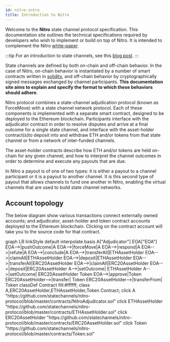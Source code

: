 ```yaml
---
id: nitro-intro
title: Introduction to Nitro
---
```


Welcome to the **Nitro** state channel protocol specification. This documentation site outlines the technical specifications required by developers who wish to implement or build on top of Nitro. It is intended to complement the Nitro [white-paper](https://eprint.iacr.org/2019/219).

:::tip
For an introduction to state channels, see this [blog post](https://education.district0x.io/general-topics/understanding-ethereum/basics-state-channels/).
:::

State channels are defined by both on-chain and off-chain behavior. In the case of Nitro, on-chain behavior is instantiated by a number of smart contracts written in [solidity](https://github.com/ethereum/solidity), and off-chain behavior by cryptographically signed messages exchanged by channel participants. **This documentation site aims to explain and specify the format to which these behaviors should adhere**.

Nitro protocol combines a state-channel adjudication protocol (known as ForceMove) with a state channel network protocol. Each of these components is implemented with a separate smart contract, designed to be deployed to the Ethereum blockchain. Participants interface with the adjudicator contract in order to resolve disputes and arrive at a final outcome for a single state channel, and interface with the asset-holder contract(s)to deposit into and withdraw ETH and/or tokens from that state channel or from a network of inter-funded channels.

The asset-holder contracts describe how ETH and/or tokens are held on-chain for any given channel, and how to interpret the channel outcomes in order to determine and execute any payouts that are due.

In Nitro a payout is of one of two types: it is either a payout to a channel participant or it is a payout to another channel. It is this second type of payout that allows channels to fund one another in Nitro, enabling the virtual channels that are used to build state channel networks.

## Account topology

The below diagram show various transactions connect externally owned accounts; and adjudicator, asset-holder and token contract accounts deployed to the Ethereum blockchain. Clicking on the contract account will take you to the source code for that contract.

<div class="mermaid">
graph LR
linkStyle default interpolate basis
A["Adjudicator"]
EOA["EOA"]
EOA-->|pushOutcome|A
EOA-->|forceMove|A
EOA-->|respond|A
EOA-->|refute|A
EOA-->|conclude|A
EOA-->|transferAll|ETHAssetHolder
EOA-->|claimAll|ETHAssetHolder
EOA-->|deposit|ETHAssetHolder
EOA-->|transferAll|ERC20AssetHolder
EOA-->|claimAll|ERC20AssetHolder
EOA-->|deposit|ERC20AssetHolder
A-->|setOutcome| ETHAssetHolder
A-->|setOutcome| ERC20AssetHolder
Token
EOA-->|approve|Token
ERC20AssetHolder-->|transfer| Token
ERC20AssetHolder-->|transferFrom| Token
classDef Contract fill:#ffffff;
class A,ERC20AssetHolder,ETHAssetHolder,Token Contract;
click A "https://github.com/statechannels/nitro-protocol/blob/master/contracts/NitroAdjudicator.sol"
click ETHAssetHolder "https://github.com/statechannels/nitro-protocol/blob/master/contracts/ETHAssetHolder.sol"
click ERC20AssetHolder "https://github.com/statechannels/nitro-protocol/blob/master/contracts/ERC20AssetHolder.sol"
click Token "https://github.com/statechannels/nitro-protocol/blob/master/contracts/Token.sol"
</div>
